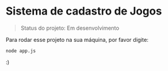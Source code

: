 # Sistema de cadastro de Jogos

> Status do projeto: Em desenvolvimento

Para rodar esse projeto na sua máquina, por favor digite:

```
node app.js
```

:)